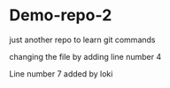 # Demo-repo-2
just another repo to learn git commands

changing the file by adding line number 4


Line number 7 added by loki